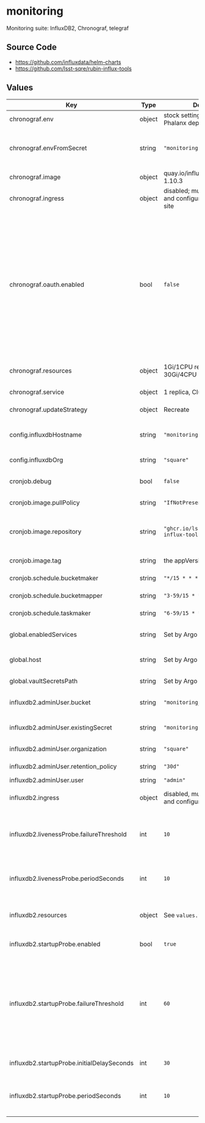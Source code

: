 # monitoring

Monitoring suite: InfluxDB2, Chronograf, telegraf

## Source Code

* <https://github.com/influxdata/helm-charts>
* <https://github.com/lsst-sqre/rubin-influx-tools>

## Values

| Key | Type | Default | Description |
|-----|------|---------|-------------|
| chronograf.env | object | stock settings for SQuaRE Phalanx deployment | Environment for chronograf |
| chronograf.envFromSecret | string | `"monitoring"` | Chronograf will read environment variables from this secret |
| chronograf.image | object | quay.io/influxdb/chronograf 1.10.3 | chronograf image settings |
| chronograf.ingress | object | disabled; must be enabled and configured for each site | Chronograf ingress |
| chronograf.oauth.enabled | bool | `false` | Enable Chronograf oauth Never enable it: it breaks the deployment because it's expecting a static TOKEN_SECRET.  Instead, to get oauth working, leave this setting as-is and just configure all the correct environment variables (see below). |
| chronograf.resources | object | 1Gi/1CPU request, 30Gi/4CPU limit | Chronograf resource requests/limits |
| chronograf.service | object | 1 replica, ClusterIP | Chronograf service |
| chronograf.updateStrategy | object | Recreate | Chronograf update strategy |
| config.influxdbHostname | string | `"monitoring.lsst.cloud"` | Hostname for the singleton InfluxDBv2 collection point |
| config.influxdbOrg | string | `"square"` | InfluxDBv2 organization |
| cronjob.debug | bool | `false` | set to true to enable debug logging |
| cronjob.image.pullPolicy | string | `"IfNotPresent"` | imagePullPolicy for cronjobs |
| cronjob.image.repository | string | `"ghcr.io/lsst-sqre/rubin-influx-tools"` | repository for rubin-influx-tools, which supplies tools and dashboards |
| cronjob.image.tag | string | the appVersion of the chart | tag for rubin-influx-tools |
| cronjob.schedule.bucketmaker | string | `"*/15 * * * *"` | bucketmaker schedule |
| cronjob.schedule.bucketmapper | string | `"3-59/15 * * * *"` | bucketmapper schedule |
| cronjob.schedule.taskmaker | string | `"6-59/15 * * * *"` | taskmaker schedule |
| global.enabledServices | string | Set by Argo CD | services enabled in this RSP instance |
| global.host | string | Set by Argo CD | Host name for instance identification |
| global.vaultSecretsPath | string | Set by Argo CD | Base path for Vault secrets |
| influxdb2.adminUser.bucket | string | `"monitoring_raw_"` | Bucket to dump raw monitoring data into |
| influxdb2.adminUser.existingSecret | string | `"monitoring"` | Where we store secrets to run the server |
| influxdb2.adminUser.organization | string | `"square"` | InfluxDB internal organization |
| influxdb2.adminUser.retention_policy | string | `"30d"` | How long to keep data |
| influxdb2.adminUser.user | string | `"admin"` | User name |
| influxdb2.ingress | object | disabled, must be enabled and configured at each site | InfluxDB2 ingress configuration. |
| influxdb2.livenessProbe.failureThreshold | int | `10` | Number of checks to conclude whether InfluxDB has died |
| influxdb2.livenessProbe.periodSeconds | int | `10` | Period between checks for whether InfluxDB is still alive |
| influxdb2.resources | object | See `values.yaml` | Resource limits and requests for the InfluxDB server instance |
| influxdb2.startupProbe.enabled | bool | `true` | Whether to enable a startup probe |
| influxdb2.startupProbe.failureThreshold | int | `60` | Number of checks to conclude whether InfluxDB won't start.  High to allow up to 10 minutes for startup, because checking many shards can be slow. |
| influxdb2.startupProbe.initialDelaySeconds | int | `30` | How long to wait before checking the first time |
| influxdb2.startupProbe.periodSeconds | int | `10` | Period between checking whether InfluxDB has started |
